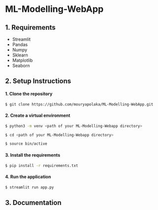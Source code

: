 # ML-Modelling-WebApp

## 1. Requirements
* Streamlit
* Pandas
* Numpy
* Sklearn
* Matplotlib
* Seaborn

## 2. Setup Instructions
#### 1. Clone the repository
```bash
$ git clone https://github.com/mouryapolaka/ML-Modelling-WebApp.git
```
#### 2. Create a virtual environment
```bash
$ python3 -m venv <path of your ML-Modelling-Webapp directory>

$ cd <path of your ML-Modelling-Webapp directory>

$ source bin/active
```
#### 3. Install the requirements
```bash
$ pip install -r requirements.txt
```
#### 4. Run the application
```bash
$ streamlit run app.py
```
## 3. Documentation
